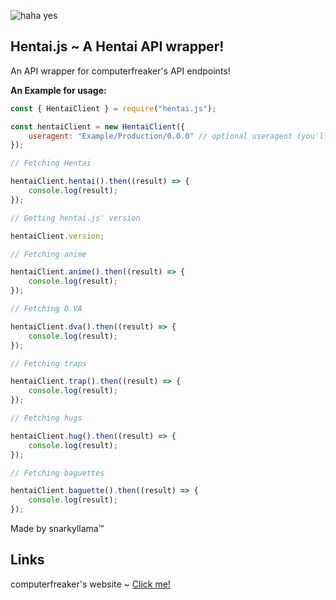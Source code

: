 ![haha yes](https://rei-is-a.good-waifu.pw/MK0RTRF.png)

## Hentai.js ~ A Hentai API wrapper!

An API wrapper for computerfreaker's API endpoints!

**An Example for usage:**
```js
const { HentaiClient } = require("hentai.js");

const hentaiClient = new HentaiClient({
    useragent: "Example/Production/0.0.0" // optional useragent (you'll be given a shitty hentai.js useragent if you don't edit this)
});

// Fetching Hentai

hentaiClient.hentai().then((result) => {
    console.log(result);
});

// Getting hentai.js' version

hentaiClient.version;

// Fetching anime

hentaiClient.anime().then((result) => {
    console.log(result);
});

// Fetching D.VA

hentaiClient.dva().then((result) => {
    console.log(result);
});

// Fetching traps

hentaiClient.trap().then((result) => {
    console.log(result);
});

// Fetching hugs

hentaiClient.hug().then((result) => {
    console.log(result);
});

// Fetching baguettes

hentaiClient.baguette().then((result) => {
    console.log(result);
});
```

Made by snarkyllama™

## Links

computerfreaker's website ~ [Click me!](https://computerfreaker.cf/)